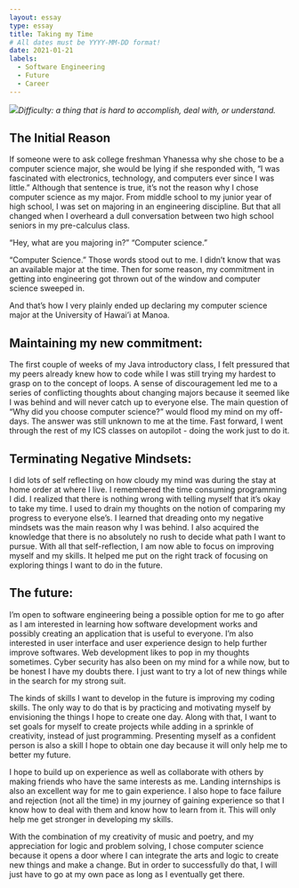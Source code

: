 ```yaml
---
layout: essay
type: essay
title: Taking my Time
# All dates must be YYYY-MM-DD format!
date: 2021-01-21
labels:
  - Software Engineering
  - Future 
  - Career
---
```


<img class="ui tiny right spaced image" src="../images/degree_difficulty.jpg">*Difficulty: a thing that is hard to accomplish, deal with, or understand.*

## The Initial Reason

If someone were to ask college freshman Yhanessa why she chose to be a computer science major, she would be lying if she responded with, “I was fascinated with electronics, technology, and computers ever since I was little.” Although that sentence is true, it’s not the reason why I chose computer science as my major. From middle school to my junior year of high school, I was set on majoring in an engineering discipline. But that all changed when I overheard a dull conversation between two high school seniors in my pre-calculus class.
 
“Hey, what are you majoring in?”
“Computer science.”

“Computer Science.” Those words stood out to me. I didn’t know that was an available major at the time. Then for some reason, my commitment in getting into engineering got thrown out of the window and computer science sweeped in.

And that’s how I very plainly ended up declaring my computer science major at the University of Hawai’i at Manoa.

## Maintaining my new commitment:

The first couple of weeks of my Java introductory class, I felt pressured that my peers already knew how to code while I was still trying my hardest to grasp on to the concept of loops. A  sense of discouragement led me to a series of conflicting thoughts about changing majors because it seemed like I was behind and will never catch up to everyone else. The main question of  “Why did you choose computer science?” would flood my mind on my off-days. The answer was still unknown to me at the time. Fast forward, I went through the rest of my ICS classes on autopilot - doing the work just to do it.

## Terminating Negative Mindsets:

I did lots of self reflecting on how cloudy my mind was during the stay at home order at where I live. I remembered the time consuming programming I did. I realized that there is nothing wrong with telling myself that it’s okay to take my time. I used to drain my thoughts on the notion of comparing my progress to everyone else’s. I learned that dreading onto my negative mindsets was the main reason why I was behind. I also acquired the knowledge that there is no absolutely no rush to decide what path I want to pursue. With all that self-reflection, I am now able to focus on improving myself and my skills. It helped me put on the right track of focusing on exploring things I want to do in the future. 

## The future: 

I’m open to software engineering being a possible option for me to go after as I am interested in learning how software development works and possibly creating an application that is useful to everyone.  I’m also interested in user interface and user experience design to help further improve softwares. Web development likes to pop in my thoughts sometimes. Cyber security has also been on my mind for a while now, but to be honest I have my doubts there. I just want to try a lot of new things while in the search for my strong suit.

The kinds of skills I want to develop in the future is improving my coding skills. The only way to do that is by practicing and motivating myself by envisioning the things I hope to create one day.  Along with that, I want to set goals for myself to create projects while adding in a sprinkle of creativity, instead of just programming. Presenting myself as a confident person is also a skill I hope to obtain one day because it will only help me to better my future.

I hope to build up on experience as well as collaborate with others by making friends who have the same interests as me. Landing internships is also an excellent way for me to gain experience. I also hope to face failure and rejection (not all the time) in my journey of gaining experience so that I know how to deal with them and know how to learn from it. This will only help me get stronger in developing my skills. 

With the combination of my creativity of music and poetry, and my appreciation for logic and problem solving, I chose computer science because it opens a door where I can integrate the arts and logic to create new things and make a change. But in order to successfully do that, I will just have to go at my own pace as long as I eventually get there.
